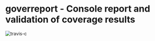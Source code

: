 # goverreport - Console report and validation of coverage results 

![travis-c](https://travis-ci.org/mcubik/goverreport.svg?branch=master)


